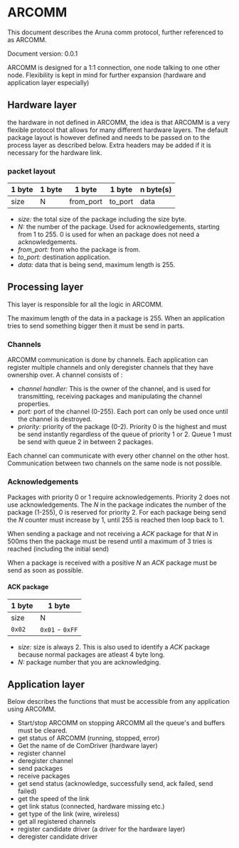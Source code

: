 # ARCOMM

This document describes the Aruna comm protocol, further referenced to as ARCOMM.

Document version: 0.0.1

ARCOMM is designed for a 1:1 connection, one node talking to one other node. Flexibility is kept in mind for further expansion (hardware and application layer especially)

## Hardware layer

the hardware in not defined in ARCOMM, the idea is that ARCOMM is a very flexible protocol that allows for many different hardware layers. The default package layout is however defined and needs to be passed on to the process layer as described below. Extra headers may be added if it is necessary for the hardware link.

### packet layout

1 byte | 1 byte | 1 byte | 1 byte | n byte(s) |
--- | --- | --- | --- | --- |
size | N | from_port | to_port | data

* *size:* the total size of the package including the size byte.
* *N:* the number of the package. Used for acknowledgements, starting from 1 to 255. 0 is used for when an package does not need a acknowledgements.
* *from_port:* from who the package is from.
* *to_port:* destination application.
* *data:* data that is being send, maximum length is 255.

## Processing layer

This layer is responsible for all the logic in ARCOMM.

The maximum length of the data in a package is 255. When an application tries to send something bigger then it must be send in parts.

### Channels

ARCOMM communication is done by channels. Each application can register multiple channels and only deregister channels that they have ownership over. A channel consists of :

* *channel handler:* This is the owner of the channel, and is used for transmitting, receiving packages and manipulating the channel properties.
* *port:* port of the channel (0-255). Each port can only be used once until the channel is destroyed.
* *priority:* priority of the package (0-2). Priority 0 is the highest and must be send instantly regardless of the queue of priority 1 or 2. Queue 1 must be send with queue 2 in between 2 packages.

Each channel can communicate with every other channel on the other host. Communication between two channels on the same node is not possible.

### Acknowledgements

Packages with priority 0 or 1 require acknowledgements. Priority 2 does not use acknowledgements. The *N* in the package indicates the number of the package (1-255), 0 is reserved for priority 2. For each package being send the *N* counter must increase by 1, until 255 is reached then loop back to 1.

When sending a package and not receiving a *ACK* package for that *N* in 500ms then the package must be resend until a maximum of 3 tries is reached (including the initial send)

When a package is received with a positive *N* an *ACK* package must be send as soon as possible.

#### ACK package

1 byte | 1 byte
--- | ---
size | N
`0x02` | `0x01` - `0xFF`

* *size:* size is always 2. This is also used to identify a *ACK* package because normal packages are atleast 4 byte long.
* *N:* package number that you are acknowledging.

## Application layer

Below describes the functions that must be accessible from any application using ARCOMM.

* Start/stop ARCOMM on stopping ARCOMM all the queue's and buffers must be cleared.
* get status of ARCOMM (running, stopped, error)
* Get the name of de ComDriver (hardware layer)
* register channel
* deregister channel
* send packages
* receive packages
* get send status (acknowledge, successfully send, ack failed, send failed)
* get the speed of the link
* get link status (connected, hardware missing etc.)
* get type of the link (wire, wireless)
* get all registered channels
* register candidate driver (a driver for the hardware layer)
* deregister candidate driver
